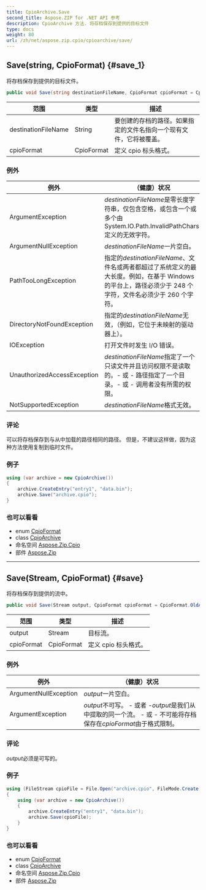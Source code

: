 ```yaml
---
title: CpioArchive.Save
second_title: Aspose.ZIP for .NET API 参考
description: CpioArchive 方法. 将存档保存到提供的目标文件
type: docs
weight: 80
url: /zh/net/aspose.zip.cpio/cpioarchive/save/
---
```

## Save(string, CpioFormat) {#save_1}

将存档保存到提供的目标文件。

```csharp
public void Save(string destinationFileName, CpioFormat cpioFormat = CpioFormat.OldAscii)
```

| 范围 | 类型 | 描述 |
| --- | --- | --- |
| destinationFileName | String | 要创建的存档的路径。如果指定的文件名指向一个现有文件，它将被覆盖。 |
| cpioFormat | CpioFormat | 定义 cpio 标头格式。 |

### 例外

| 例外 | （健康）状况 |
| --- | --- |
| ArgumentException | *destinationFileName*是零长度字符串，仅包含空格，或包含一个或多个由 System.IO.Path.InvalidPathChars 定义的无效字符。 |
| ArgumentNullException | *destinationFileName*一片空白。 |
| PathTooLongException | 指定的*destinationFileName*、文件名或两者都超过了系统定义的最大长度。例如，在基于 Windows 的平台上，路径必须少于 248 个字符，文件名必须少于 260 个字符。 |
| DirectoryNotFoundException | 指定的*destinationFileName*无效，（例如，它位于未映射的驱动器上）。 |
| IOException | 打开文件时发生 I/O 错误。 |
| UnauthorizedAccessException | *destinationFileName*指定了一个只读文件并且访问权限不是读取的。- 或 - 路径指定了一个目录。- 或 - 调用者没有所需的权限。 |
| NotSupportedException | *destinationFileName*格式无效。 |

### 评论

可以将存档保存到与从中加载的路径相同的路径。 但是，不建议这样做，因为这种方法使用复制到临时文件。

### 例子

```csharp
using (var archive = new CpioArchive())
{
    archive.CreateEntry("entry1", "data.bin");        
    archive.Save("archive.cpio");
}       
```

### 也可以看看

* enum [CpioFormat](../../cpioformat/)
* class [CpioArchive](../)
* 命名空间 [Aspose.Zip.Cpio](../../cpioarchive/)
* 部件 [Aspose.Zip](../../../)

---

## Save(Stream, CpioFormat) {#save}

将存档保存到提供的流中。

```csharp
public void Save(Stream output, CpioFormat cpioFormat = CpioFormat.OldAscii)
```

| 范围 | 类型 | 描述 |
| --- | --- | --- |
| output | Stream | 目标流。 |
| cpioFormat | CpioFormat | 定义 cpio 标头格式。 |

### 例外

| 例外 | （健康）状况 |
| --- | --- |
| ArgumentNullException | *output*一片空白。 |
| ArgumentException | *output*不可写。 - 或者 -*output*是我们从中提取的同一个流。 - 或 - 不可能将存档保存在*cpioFormat*由于格式限制。 |

### 评论

*output*必须是可写的。

### 例子

```csharp
using (FileStream cpioFile = File.Open("archive.cpio", FileMode.Create))
{
    using (var archive = new CpioArchive())
    {
        archive.CreateEntry("entry1", "data.bin");        
        archive.Save(cpioFile);
    }
}       
```

### 也可以看看

* enum [CpioFormat](../../cpioformat/)
* class [CpioArchive](../)
* 命名空间 [Aspose.Zip.Cpio](../../cpioarchive/)
* 部件 [Aspose.Zip](../../../)


